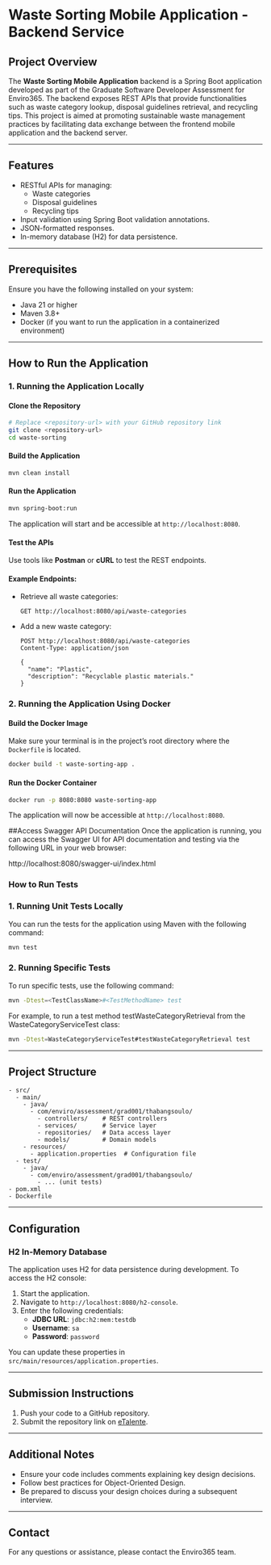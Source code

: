 # Waste Sorting Mobile Application - Backend Service

## Project Overview
The **Waste Sorting Mobile Application** backend is a Spring Boot application developed as part of the Graduate Software Developer Assessment for Enviro365. The backend exposes REST APIs that provide functionalities such as waste category lookup, disposal guidelines retrieval, and recycling tips. This project is aimed at promoting sustainable waste management practices by facilitating data exchange between the frontend mobile application and the backend server.

---

## Features
- RESTful APIs for managing:
  - Waste categories
  - Disposal guidelines
  - Recycling tips
- Input validation using Spring Boot validation annotations.
- JSON-formatted responses.
- In-memory database (H2) for data persistence.

---

## Prerequisites
Ensure you have the following installed on your system:
- Java 21 or higher
- Maven 3.8+
- Docker (if you want to run the application in a containerized environment)

---

## How to Run the Application

### 1. Running the Application Locally

#### Clone the Repository
```bash
# Replace <repository-url> with your GitHub repository link
git clone <repository-url>
cd waste-sorting
```

#### Build the Application
```bash
mvn clean install
```

#### Run the Application
```bash
mvn spring-boot:run
```

The application will start and be accessible at `http://localhost:8080`.

#### Test the APIs
Use tools like **Postman** or **cURL** to test the REST endpoints.

#### Example Endpoints:
- Retrieve all waste categories:
  ```http
  GET http://localhost:8080/api/waste-categories
  ```
- Add a new waste category:
  ```http
  POST http://localhost:8080/api/waste-categories
  Content-Type: application/json

  {
    "name": "Plastic",
    "description": "Recyclable plastic materials."
  }
  ```

### 2. Running the Application Using Docker

#### Build the Docker Image
Make sure your terminal is in the project’s root directory where the `Dockerfile` is located.

```bash
docker build -t waste-sorting-app .
```

#### Run the Docker Container
```bash
docker run -p 8080:8080 waste-sorting-app
```

The application will now be accessible at `http://localhost:8080`.

##Access Swagger API Documentation
Once the application is running, you can access the Swagger UI for API documentation and testing via the following URL in your web browser:

http://localhost:8080/swagger-ui/index.html

### How to Run Tests
### 1. Running Unit Tests Locally
You can run the tests for the application using Maven with the following command:


```bash
mvn test
```
### 2. Running Specific Tests
To run specific tests, use the following command:

```bash
mvn -Dtest=<TestClassName>#<TestMethodName> test
```
For example, to run a test method testWasteCategoryRetrieval from the WasteCategoryServiceTest class:
```bash
mvn -Dtest=WasteCategoryServiceTest#testWasteCategoryRetrieval test
```


---

## Project Structure
```
- src/
  - main/
    - java/
      - com/enviro/assessment/grad001/thabangsoulo/
        - controllers/    # REST controllers
        - services/       # Service layer
        - repositories/   # Data access layer
        - models/         # Domain models
    - resources/
      - application.properties  # Configuration file
  - test/
    - java/
      - com/enviro/assessment/grad001/thabangsoulo/
        - ... (unit tests)
- pom.xml
- Dockerfile
```

---

## Configuration

### H2 In-Memory Database
The application uses H2 for data persistence during development. To access the H2 console:
1. Start the application.
2. Navigate to `http://localhost:8080/h2-console`.
3. Enter the following credentials:
   - **JDBC URL**: `jdbc:h2:mem:testdb`
   - **Username**: `sa`
   - **Password**: `password`

You can update these properties in `src/main/resources/application.properties`.

---

## Submission Instructions
1. Push your code to a GitHub repository.
2. Submit the repository link on [eTalente](https://www.etalente.co.za).

---

## Additional Notes
- Ensure your code includes comments explaining key design decisions.
- Follow best practices for Object-Oriented Design.
- Be prepared to discuss your design choices during a subsequent interview.

---

## Contact
For any questions or assistance, please contact the Enviro365 team.

